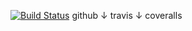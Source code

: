[![Build Status](https://travis-ci.org/akihiromukae/sample1.svg?branch=master)](https://travis-ci.org/akihiromukae/sample1)
github 
↓ 
travis 
↓ 
coveralls 


